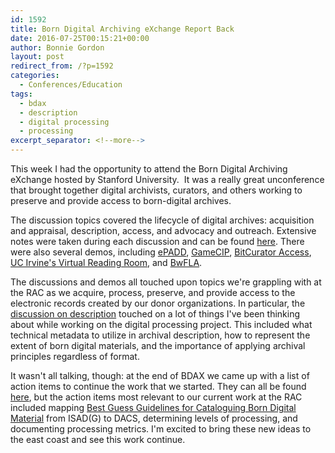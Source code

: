 ```yaml
---
id: 1592
title: Born Digital Archiving eXchange Report Back
date: 2016-07-25T00:15:21+00:00
author: Bonnie Gordon
layout: post
redirect_from: /?p=1592
categories:
  - Conferences/Education
tags:
  - bdax
  - description
  - digital processing
  - processing
excerpt_separator: <!--more-->
---
```

This week I had the opportunity to attend the Born Digital Archiving eXchange hosted by Stanford University.  It was a really great unconference that brought together digital archivists, curators, and others working to preserve and provide access to born-digital archives.<!--more-->

The discussion topics covered the lifecycle of digital archives: acquisition and appraisal, description, access, and advocacy and outreach. Extensive notes were taken during each discussion and can be found [here](https://drive.google.com/folderview?id=0By4GpQlPYswAbDJHLUsxcXZPOUk&usp=sharing). There were also several demos, including [ePADD](https://library.stanford.edu/projects/epadd), [GameCIP](https://gamecip.soe.ucsc.edu/), [BitCurator Access](http://access.bitcurator.net/index.php?title=Main_Page), [UC Irvine's Virtual Reading Room](https://saaers.wordpress.com/2016/02/11/born-digital-and-in-the-virtual-reading-room/), and [BwFLA](http://bw-fla.uni-freiburg.de).

The discussions and demos all touched upon topics we're grappling with at the RAC as we acquire, process, preserve, and provide access to the electronic records created by our donor organizations. In particular, the [discussion on description](https://docs.google.com/document/d/1h4OdYSlKWzYbyc7QBIawN-9ErboDN3hLAIdgkv1MyKk/edit) touched on a lot of things I've been thinking about while working on the digital processing project. This included what technical metadata to utilize in archival description, how to represent the extent of born digital materials, and the importance of applying archival principles regardless of format.

It wasn't all talking, though: at the end of BDAX we came up with a list of action items to continue the work that we started. They can all be found [here](https://docs.google.com/spreadsheets/d/1MoPp6z2IbHvXjkpUfz-MhnfhvSNz1tea0rI82fa3N5Q/edit#gid=0), but the action items most relevant to our current work at the RAC included mapping [Best Guess Guidelines for Cataloguing Born Digital Material](http://www.archives.org.uk/images/Data_Standards/Best_Guess_Guidelines_v1.0_160325.pdf) from ISAD(G) to DACS, determining levels of processing, and documenting processing metrics. I'm excited to bring these new ideas to the east coast and see this work continue.
